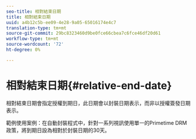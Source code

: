 ```yaml
---
seo-title: 相對結束日期
title: 相對結束日期
uuid: a4b12c5b-ee09-4e28-9a05-65016174e4c7
translation-type: tm+mt
source-git-commit: 29bc8323460d9be0fce66cbea7c6fce46df20d61
workflow-type: tm+mt
source-wordcount: '72'
ht-degree: 0%

---
```



# 相對結束日期{#relative-end-date}

相對結束日期會指定授權到期日，此日期會以封裝日期表示，而非以授權簽發日期表示。

範例使用案例：在自動封裝程式中，針對一系列視訊使用單一的Primetime DRM政策，將到期日設為相對於封裝日期的30天。
